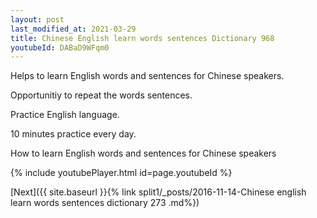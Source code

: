 ```yaml
---
layout: post
last_modified_at: 2021-03-29
title: Chinese English learn words sentences Dictionary 968 
youtubeId: DABaD9WFqm0
---
```

 
 
Helps to learn English words and sentences for Chinese speakers.

Opportunitiy to repeat the words sentences. 

Practice English language. 
 
10 minutes practice every day. 
 
How to learn English words and sentences for Chinese speakers 
 
{% include youtubePlayer.html id=page.youtubeId %}
 
 
[Next]({{ site.baseurl }}{% link  split1/_posts/2016-11-14-Chinese english learn words sentences dictionary 273 .md%})
 
